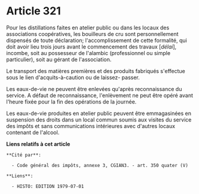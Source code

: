 # Article 321

Pour les distillations faites en atelier public ou dans les locaux des associations coopératives, les bouilleurs de cru sont
personnellement dispensés de toute déclaration; l'accomplissement de cette formalité, qui doit avoir lieu trois jours avant
le commencement des travaux [*délai*], incombe, soit au possesseur de l'alambic (professionnel ou simple particulier), soit
au gérant de l'association.

Le transport des matières premières et des produits fabriqués s'effectue sous le lien d'acquits-à-caution ou de laissez-
passer.

Les eaux-de-vie ne peuvent être enlevées qu'après reconnaissance du service. A défaut de reconnaissance, l'enlèvement ne peut
être opéré avant l'heure fixée pour la fin des opérations de la journée.

Les eaux-de-vie produites en atelier public peuvent être emmagasinées en suspension des droits dans un local commun soumis
aux visites du service des impôts et sans communications intérieures avec d'autres locaux contenant de l'alcool.

**Liens relatifs à cet article**

	**Cité par**:

	  - Code général des impôts, annexe 3, CGIAN3. - art. 350 quater (V)

	**Liens**:

	  - HISTO: EDITION 1979-07-01
